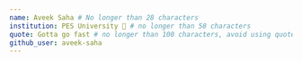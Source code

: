 ```yaml
---
name: Aveek Saha # No longer than 28 characters
institution: PES University 🚩 # no longer than 58 characters
quote: Gotta go fast # no longer than 100 characters, avoid using quotes(") to guarantee the format remains the same.
github_user: aveek-saha
---
```

